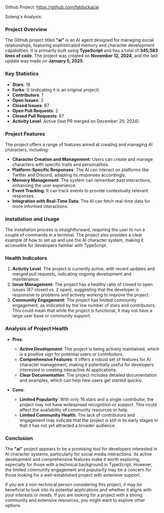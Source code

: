 Github Project: https://github.com/fatduckai/ai

Soleng's Analysis:

### Project Overview

The GitHub project titled **"ai"** is an AI agent designed for managing social relationships, featuring sophisticated memory and character development capabilities. It is primarily built using **TypeScript** and has a total of **345,583 lines of code**. The project was created on **November 12, 2024**, and the last update was made on **January 5, 2025**. 

### Key Statistics

- **Stars**: 16
- **Forks**: 0 (indicating it is an original project)
- **Contributors**: 1
- **Open Issues**: 2
- **Closed Issues**: 87
- **Open Pull Requests**: 2
- **Closed Pull Requests**: 87
- **Activity Level**: Active (last PR merged on December 29, 2024)

### Project Features

The project offers a range of features aimed at creating and managing AI characters, including:

- **Character Creation and Management**: Users can create and manage characters with specific traits and personalities.
- **Platform-Specific Responses**: The AI can interact on platforms like Twitter and Discord, adapting its responses accordingly.
- **Memory Management**: The system can remember past interactions, enhancing the user experience.
- **Event Tracking**: It can track events to provide contextually relevant responses.
- **Integration with Real-Time Data**: The AI can fetch real-time data for more informed interactions.

### Installation and Usage

The installation process is straightforward, requiring the user to run a couple of commands in a terminal. The project also provides a clear example of how to set up and use the AI character system, making it accessible for developers familiar with TypeScript.

### Health Indicators

1. **Activity Level**: The project is currently active, with recent updates and merged pull requests, indicating ongoing development and maintenance.
2. **Issue Management**: The project has a healthy ratio of closed to open issues (87 closed vs. 2 open), suggesting that the developer is responsive to problems and actively working to improve the project.
3. **Community Engagement**: The project has limited community engagement, as indicated by the low number of stars and contributors. This could mean that while the project is functional, it may not have a large user base or community support.

### Analysis of Project Health

- **Pros**:
  - **Active Development**: The project is being actively maintained, which is a positive sign for potential users or contributors.
  - **Comprehensive Features**: It offers a robust set of features for AI character management, making it potentially useful for developers interested in creating interactive AI applications.
  - **Clear Documentation**: The project includes detailed documentation and examples, which can help new users get started quickly.

- **Cons**:
  - **Limited Popularity**: With only 16 stars and a single contributor, the project may not have widespread recognition or support. This could affect the availability of community resources or help.
  - **Limited Community Health**: The lack of contributors and engagement may indicate that the project is still in its early stages or that it has not yet attracted a broader audience.

### Conclusion

The **"ai"** project appears to be a promising tool for developers interested in AI character systems, particularly for social media interactions. Its active development and comprehensive features make it worth exploring, especially for those with a technical background in TypeScript. However, the limited community engagement and popularity may be a concern for those looking for a well-established project with extensive support.

If you are a non-technical person considering this project, it may be beneficial to look into its potential applications and whether it aligns with your interests or needs. If you are looking for a project with a strong community and extensive resources, you might want to explore other options.